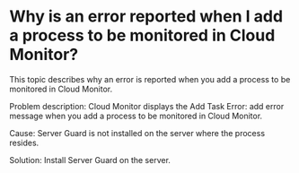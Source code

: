 # Why is an error reported when I add a process to be monitored in Cloud Monitor?

This topic describes why an error is reported when you add a process to be monitored in Cloud Monitor.

Problem description: Cloud Monitor displays the Add Task Error: add error message when you add a process to be monitored in Cloud Monitor.

Cause: Server Guard is not installed on the server where the process resides.

Solution: Install Server Guard on the server.

